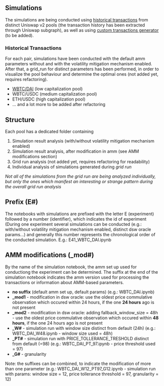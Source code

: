 ## Simulations

The simulations are being conducted using <a href="historical_transactions">historical transactions</a> from distinct Uniswap v2 pools (the transaction history has been extracted through Uniswap subgraph), as well as using <a href="">custom transactions generator</a> (to be added).

### Historical Transactions
For each pair, simulations have been conducted with the default amm parameters without and with the volatility mitigation mechanism enabled. After that, 
a grid_run for distinct parameters has been performed, in order to visualize the pool behaviour and determine the optimal ones (not added yet, requires refactoring).

- <a href="historical_transactions/WBTC_DAI">WBTC/DAI</a> (low capitalization pool)
- WBTC/USDC (medium capitalization pool)
- ETH/USDC (high capitalization pool)
- ... and a lot more to be added after refactoring

## Structure
Each pool has a dedicated folder containing
1. Simulation result analysis (with/without volatility mitigation mechanism enabled)
2. Simulation result analysis, after modification in amm (see AMM modifications section)
3. Grid run analysis (not added yet, requires refactoring for readability)
4. Individual analysis of simulations generated during *grid run*

*Not all of the simulations from the grid run are being analyzed individually, but only the ones which manifest an interesting or strange pattern during the overall grid run analysis*


## Prefix (E#)
The notebooks with simulations are prefixed with the letter E (experiment) followed by a number (identifier), which indicates the id of experiment (During one experiment several simulations can be conducted (e.g.: with/without volatility mitigation mechanism enabled, distinct dsw oracle params...) and generally this number represents the chronological order of the conducted simulation.
E.g.: E41_WBTC_DAI.ipynb


## AMM modifications (_mod#)
By the name of the simulation notebook, the amm set up used for conductiong the experiment can be determined.
The suffix at the end of the simulation notebook indicates the amm version used for processing the transactions or information about AMM-based parameters.
- **no suffix** (default amm set up, default params) (e.g.: WBTC_DAI.ipynb)
- **_mod1** - modification in dsw oracle: use the oldest price commulative observation which occured within 24 hours, if the one **24 hours** ago is not present
- **_mod2** - modification in dsw oracle: adding fallback_window_size = 48h - use the oldest price commulative observation which occured within **48 hours**, if the one 24 hours ago is not present
- **_W#** - simulation run with window size distinct from default (24h) (e.g.: WBTC_DAI_W48.ipynb - window size used = 48h)
- **_PT#** - simulation run with PRICE_TOLLERANCE_TRESHOLD distinct from default (=98) (e.g.: WBTC_DAI_PT_97.ipynb - price threshold used = 97)
- **_G#** - granularity

Note: the suffixes can be combined, to indicate the modification of more than one parameter (e.g.: WBTC_DAI_W12_PT97_G12.ipynb - simulation run with params: window size = 12, price tollerance threshold = 97, granularity = 12)

